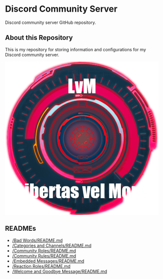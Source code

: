 # Discord Community Server
Discord community server GitHub repository.

## About this Repository
This is my repository for storing information and configurations for my Discord community server.

![alttext](/Images/libertas_vel_mors_server_icon.png)

## READMEs
* [/Bad Words/README.md](/Bad%20Words/README.md)
* [/Categories and Channels/README.md](/Categories%20and%20Channels/README.md)
* [/Community Roles/README.md](/Community%20Roles/README.md)
* [/Community Rules/README.md](/Community%20Rules/README.md)
* [/Embedded Messages/README.md](/Embedded%20Messages/README.md)
* [/Reaction Roles/README.md](/Reaction%20Roles/README.md)
* [/Welcome and Goodbye Message/README.md](/Welcome%20and%20Goodbye%20Message/README.md)
